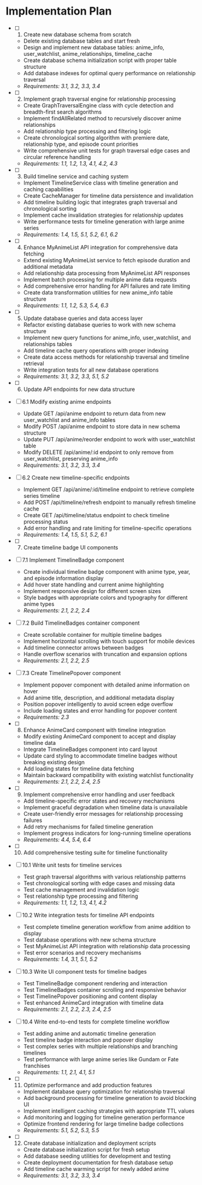 # Implementation Plan

- [ ] 1. Create new database schema from scratch
  - Delete existing database tables and start fresh
  - Design and implement new database tables: anime_info, user_watchlist, anime_relationships, timeline_cache
  - Create database schema initialization script with proper table structure
  - Add database indexes for optimal query performance on relationship traversal
  - _Requirements: 3.1, 3.2, 3.3, 3.4_

- [ ] 2. Implement graph traversal engine for relationship processing
  - Create GraphTraversalEngine class with cycle detection and breadth-first search algorithms
  - Implement findAllRelated method to recursively discover anime relationships
  - Add relationship type processing and filtering logic
  - Create chronological sorting algorithm with premiere date, relationship type, and episode count priorities
  - Write comprehensive unit tests for graph traversal edge cases and circular reference handling
  - _Requirements: 1.1, 1.2, 1.3, 4.1, 4.2, 4.3_

- [ ] 3. Build timeline service and caching system
  - Implement TimelineService class with timeline generation and caching capabilities
  - Create CacheManager for timeline data persistence and invalidation
  - Add timeline building logic that integrates graph traversal and chronological sorting
  - Implement cache invalidation strategies for relationship updates
  - Write performance tests for timeline generation with large anime series
  - _Requirements: 1.4, 1.5, 5.1, 5.2, 6.1, 6.2_

- [ ] 4. Enhance MyAnimeList API integration for comprehensive data fetching
  - Extend existing MyAnimeList service to fetch episode duration and additional metadata
  - Add relationship data processing from MyAnimeList API responses
  - Implement batch processing for multiple anime data requests
  - Add comprehensive error handling for API failures and rate limiting
  - Create data transformation utilities for new anime_info table structure
  - _Requirements: 1.1, 1.2, 5.3, 5.4, 6.3_

- [ ] 5. Update database queries and data access layer
  - Refactor existing database queries to work with new schema structure
  - Implement new query functions for anime_info, user_watchlist, and relationships tables
  - Add timeline cache query operations with proper indexing
  - Create data access methods for relationship traversal and timeline retrieval
  - Write integration tests for all new database operations
  - _Requirements: 3.1, 3.2, 3.3, 5.1, 5.2_

- [ ] 6. Update API endpoints for new data structure
- [ ] 6.1 Modify existing anime endpoints
  - Update GET /api/anime endpoint to return data from new user_watchlist and anime_info tables
  - Modify POST /api/anime endpoint to store data in new schema structure
  - Update PUT /api/anime/reorder endpoint to work with user_watchlist table
  - Modify DELETE /api/anime/:id endpoint to only remove from user_watchlist, preserving anime_info
  - _Requirements: 3.1, 3.2, 3.3, 3.4_

- [ ] 6.2 Create new timeline-specific endpoints
  - Implement GET /api/anime/:id/timeline endpoint to retrieve complete series timeline
  - Add POST /api/timeline/refresh endpoint to manually refresh timeline cache
  - Create GET /api/timeline/status endpoint to check timeline processing status
  - Add error handling and rate limiting for timeline-specific operations
  - _Requirements: 1.4, 1.5, 5.1, 5.2, 6.1_

- [ ] 7. Create timeline badge UI components
- [ ] 7.1 Implement TimelineBadge component
  - Create individual timeline badge component with anime type, year, and episode information display
  - Add hover state handling and current anime highlighting
  - Implement responsive design for different screen sizes
  - Style badges with appropriate colors and typography for different anime types
  - _Requirements: 2.1, 2.2, 2.4_

- [ ] 7.2 Build TimelineBadges container component
  - Create scrollable container for multiple timeline badges
  - Implement horizontal scrolling with touch support for mobile devices
  - Add timeline connector arrows between badges
  - Handle overflow scenarios with truncation and expansion options
  - _Requirements: 2.1, 2.2, 2.5_

- [ ] 7.3 Create TimelinePopover component
  - Implement popover component with detailed anime information on hover
  - Add anime title, description, and additional metadata display
  - Position popover intelligently to avoid screen edge overflow
  - Include loading states and error handling for popover content
  - _Requirements: 2.3_

- [ ] 8. Enhance AnimeCard component with timeline integration
  - Modify existing AnimeCard component to accept and display timeline data
  - Integrate TimelineBadges component into card layout
  - Update card styling to accommodate timeline badges without breaking existing design
  - Add loading states for timeline data fetching
  - Maintain backward compatibility with existing watchlist functionality
  - _Requirements: 2.1, 2.2, 2.4, 2.5_

- [ ] 9. Implement comprehensive error handling and user feedback
  - Add timeline-specific error states and recovery mechanisms
  - Implement graceful degradation when timeline data is unavailable
  - Create user-friendly error messages for relationship processing failures
  - Add retry mechanisms for failed timeline generation
  - Implement progress indicators for long-running timeline operations
  - _Requirements: 4.4, 5.4, 6.4_

- [ ] 10. Add comprehensive testing suite for timeline functionality
- [ ] 10.1 Write unit tests for timeline services
  - Test graph traversal algorithms with various relationship patterns
  - Test chronological sorting with edge cases and missing data
  - Test cache management and invalidation logic
  - Test relationship type processing and filtering
  - _Requirements: 1.1, 1.2, 1.3, 4.1, 4.2_

- [ ] 10.2 Write integration tests for timeline API endpoints
  - Test complete timeline generation workflow from anime addition to display
  - Test database operations with new schema structure
  - Test MyAnimeList API integration with relationship data processing
  - Test error scenarios and recovery mechanisms
  - _Requirements: 1.4, 3.1, 5.1, 5.2_

- [ ] 10.3 Write UI component tests for timeline badges
  - Test TimelineBadge component rendering and interaction
  - Test TimelineBadges container scrolling and responsive behavior
  - Test TimelinePopover positioning and content display
  - Test enhanced AnimeCard integration with timeline data
  - _Requirements: 2.1, 2.2, 2.3, 2.4, 2.5_

- [ ] 10.4 Write end-to-end tests for complete timeline workflow
  - Test adding anime and automatic timeline generation
  - Test timeline badge interaction and popover display
  - Test complex series with multiple relationships and branching timelines
  - Test performance with large anime series like Gundam or Fate franchises
  - _Requirements: 1.1, 2.1, 4.1, 5.1_

- [ ] 11. Optimize performance and add production features
  - Implement database query optimization for relationship traversal
  - Add background processing for timeline generation to avoid blocking UI
  - Implement intelligent caching strategies with appropriate TTL values
  - Add monitoring and logging for timeline generation performance
  - Optimize frontend rendering for large timeline badge collections
  - _Requirements: 5.1, 5.2, 5.3, 5.5_

- [ ] 12. Create database initialization and deployment scripts
  - Create database initialization script for fresh setup
  - Add database seeding utilities for development and testing
  - Create deployment documentation for fresh database setup
  - Add timeline cache warming script for newly added anime
  - _Requirements: 3.1, 3.2, 3.3, 3.4_